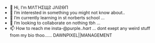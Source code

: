 - 👋 Hi, I’m MΛƬΉΣЩƧ JΛIƧӨП
- 👀 I’m interested in something you might not know about..
- 🌱 I’m currently learning in st norberts school  ...
- 💞️ I’m looking to collaborate on nothing tbh ...
- 📫 How to reach me insta-@purple._.hart_ ...
dont exept any weird stuff from my bio thoo......
DAWNPIXEL||MANAGEMENT
<!---
jeffrey4007/jeffrey4007 is a ✨ special ✨ repository because its `README.md` (this file) appears on your GitHub profile.
You can click the Preview link to take a look at your changes.
--->
